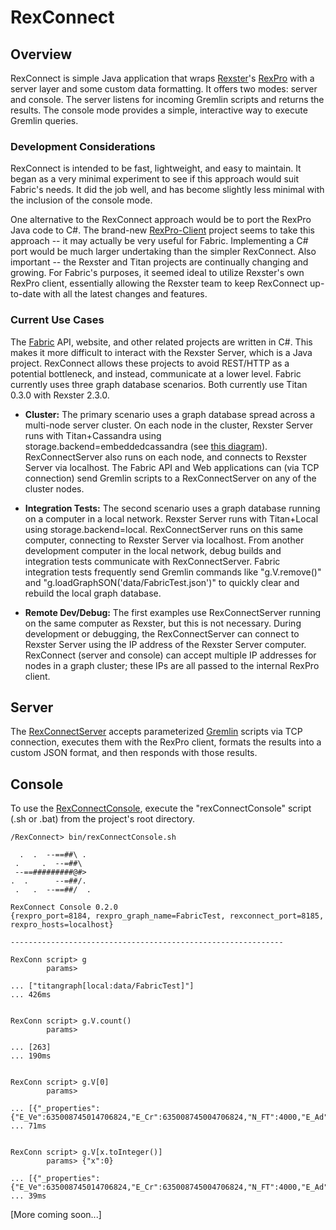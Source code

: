# RexConnect
## Overview
RexConnect is simple Java application that wraps [Rexster](https://github.com/tinkerpop/rexster)'s [RexPro](https://github.com/tinkerpop/rexster/wiki/RexPro) with a server layer and some custom data formatting. It offers two modes: server and console. The server listens for incoming Gremlin scripts and returns the results. The console mode provides a simple, interactive way to execute Gremlin queries.

### Development Considerations
RexConnect is intended to be fast, lightweight, and easy to maintain. It began as a very minimal experiment to see if this approach would suit Fabric's needs. It did the job well, and has become slightly less minimal with the inclusion of the console mode.

One alternative to the RexConnect approach would be to port the RexPro Java code to C#. The brand-new [RexPro-Client](https://github.com/dkuppitz/rexpro-client) project seems to take this approach -- it may actually be very useful for Fabric. Implementing a C# port would be much larger undertaking than the simpler RexConnect. Also important -- the Rexster and Titan projects are continually changing and growing. For Fabric's purposes, it seemed ideal to utilize Rexster's own RexPro client, essentially allowing the Rexster team to keep RexConnect up-to-date with all the latest changes and features. 

### Current Use Cases
The [Fabric](https://github.com/inthefabric) API, website, and other related projects are written in C#. This makes it more difficult to interact with the Rexster Server, which is a Java project. RexConnect allows these projects to avoid REST/HTTP as a potential bottleneck, and instead, communicate at a lower level. Fabric currently uses three graph database scenarios. Both currently use Titan 0.3.0 with Rexster 2.3.0.

- **Cluster:** The primary scenario uses a graph database spread across a multi-node server cluster. On each node in the cluster, Rexster Server runs with Titan+Cassandra using storage.backend=embeddedcassandra (see [this diagram](https://github.com/thinkaurelius/titan/wiki/Using-Cassandra#titan-embedded-mode)). RexConnectServer also runs on each node, and connects to Rexster Server via localhost. The Fabric API and Web applications can (via TCP connection) send Gremlin scripts to a RexConnectServer on any of the cluster nodes.

- **Integration Tests:** The second scenario uses a graph database running on a computer in a local network. Rexster Server runs with Titan+Local using storage.backend=local. RexConnectServer runs on this same computer, connecting to Rexster Server via localhost. From another development computer in the local network, debug builds and integration tests communicate with RexConnectServer. Fabric integration tests frequently send Gremlin commands like "g.V.remove()" and "g.loadGraphSON('data/FabricTest.json')" to quickly clear and rebuild the local graph database.

- **Remote Dev/Debug:** The first examples use RexConnectServer running on the same computer as Rexster, but this is not necessary. During development or debugging, the RexConnectServer can connect to Rexster Server using the IP address of the Rexster Server computer. RexConnect (server and console) can accept multiple IP addresses for nodes in a graph cluster; these IPs are all passed to the internal RexPro client.

## Server
The [RexConnectServer](https://github.com/inthefabric/RexConnect/blob/master/src/main/java/com/fabric/rexconnect/RexConnectServer.java) accepts parameterized [Gremlin](https://github.com/tinkerpop/gremlin/wiki) scripts via TCP connection, executes them with the RexPro client, formats the results into a custom JSON format, and then responds with those results.

## Console
To use the [RexConnectConsole](https://github.com/inthefabric/RexConnect/blob/master/src/main/java/com/fabric/rexconnect/RexConnectConsole.java), execute the "rexConnectConsole" script (.sh or .bat) from the project's root directory.

```
/RexConnect> bin/rexConnectConsole.sh

  .  .  --==##\ .
 .     .  --=##\
 --==#########@#>
.  .      --=##/.
 .   .  --==##/  .

RexConnect Console 0.2.0
{rexpro_port=8184, rexpro_graph_name=FabricTest, rexconnect_port=8185, rexpro_hosts=localhost}

-------------------------------------------------------------

RexConn script> g
        params>

... ["titangraph[local:data/FabricTest]"]
... 426ms


RexConn script> g.V.count()
        params>

... [263]
... 190ms


RexConn script> g.V[0]
        params>

... [{"_properties":{"E_Ve":635008745014706824,"E_Cr":635008745004706824,"N_FT":4000,"E_Ad":"test@test.com","E_Co":"17fb6aae419f42d19a887bd9636ce52a","E_Id":1},"_id":"531208","_type":"vertex"}]
... 71ms


RexConn script> g.V[x.toInteger()]
        params> {"x":0}

... [{"_properties":{"E_Ve":635008745014706824,"E_Cr":635008745004706824,"N_FT":4000,"E_Ad":"test@test.com","E_Co":"17fb6aae419f42d19a887bd9636ce52a","E_Id":1},"_id":"531208","_type":"vertex"}]
... 39ms

```
[More coming soon...]
